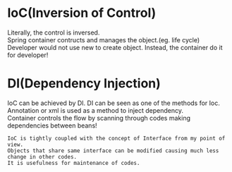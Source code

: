 # IoC(Inversion of Control)
Literally, the control is inversed.</br>
Spring container contructs and manages the object.(eg. life cycle) </br>
Developer would not use <String>new</Strong> to create object. Instead, the container do it for developer!

# DI(Dependency Injection)
IoC can be achieved by DI. DI can be seen as one of the methods for Ioc. </br>
Annotation or xml is used as a method to inject dependency.</br>
Container controls the flow by scanning through codes making dependencies between beans!

```
IoC is tightly coupled with the concept of Interface from my point of view.
Objects that share same interface can be modified causing much less change in other codes.
It is usefulness for maintenance of codes.
```
